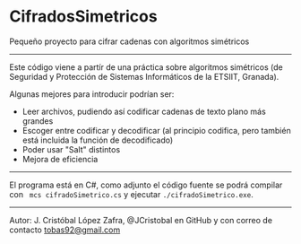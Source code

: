 CifradosSimetricos
==================

Pequeño proyecto para cifrar cadenas con algoritmos simétricos

***

Este código viene a partír de una práctica sobre algoritmos simétricos (de Seguridad y Protección de Sistemas Informáticos de la ETSIIT, Granada).

Algunas mejores para introducir podrían ser:

* Leer archivos, pudiendo así codificar cadenas de texto plano más grandes
* Escoger entre codificar y decodificar (al principio codifica, pero también está incluida la función de decodificado)
* Poder usar "Salt" distintos
* Mejora de eficiencia

***

El programa está en C#, como adjunto el código fuente se podrá compilar con ` mcs cifradoSimetrico.cs`  y ejecutar `./cifradoSimetrico.exe`.

***

Autor:
J. Cristóbal López Zafra, @JCristobal en GitHub y con correo de contacto tobas92@gmail.com
